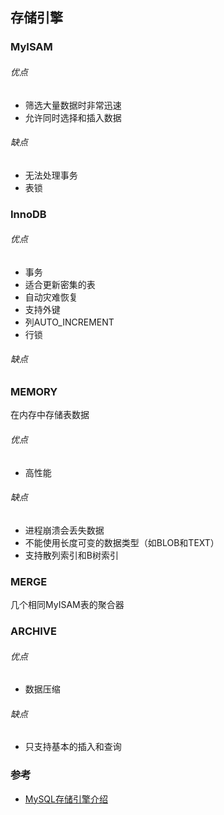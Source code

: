 ## 存储引擎
### MyISAM
###### 优点
* 筛选大量数据时非常迅速
* 允许同时选择和插入数据

###### 缺点
* 无法处理事务
* 表锁

### InnoDB
###### 优点
* 事务
* 适合更新密集的表
* 自动灾难恢复
* 支持外键
* 列AUTO_INCREMENT
* 行锁

###### 缺点

### MEMORY
在内存中存储表数据
###### 优点
* 高性能
###### 缺点
* 进程崩溃会丢失数据
* 不能使用长度可变的数据类型（如BLOB和TEXT）
* 支持散列索引和B树索引

### MERGE
几个相同MyISAM表的聚合器

### ARCHIVE
###### 优点
* 数据压缩
###### 缺点
* 只支持基本的插入和查询

### 参考
* [MySQL存储引擎介绍](http://www.jellythink.com/archives/640)